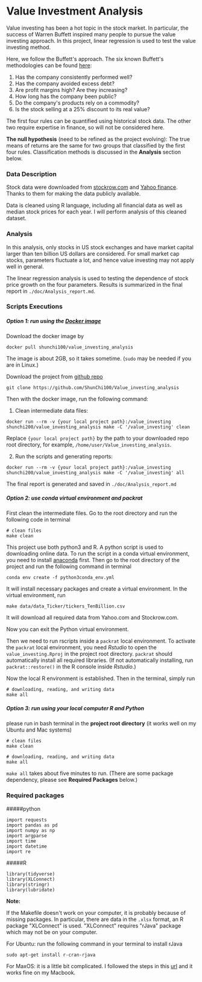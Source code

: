 # Value Investment Analysis
Value investing has been a hot topic in the stock market. In particular, the success of Warren Buffett inspired many people to pursue the value investing approach. In this project, linear regression is used to test the value investing method.

Here, we follow the Buffett's approach. The six known Buffett's methodologies can be found [here](https://www.investopedia.com/articles/01/071801.asp):

1. Has the company consistently performed well?
2. Has the company avoided excess debt?
3. Are profit margins high? Are they increasing?
4. How long has the company been public?
5. Do the company's products rely on a commodity?
6. Is the stock selling at a 25% discount to its real value?

 The first four rules can be quantified using historical stock data. The other two require expertise in finance, so will not be considered here.

 __The null hypothesis__ (need to be refined as the project evolving): The true means of returns are the same for two groups that classified by the first four rules. Classification methods is discussed in the __Analysis__ section below.


### Data Description
Stock data were downloaded from [stockrow.com](stockrow.com) and [Yahoo finance](https://ca.finance.yahoo.com). Thanks to them for making the data publicly available.

Data is cleaned using R language, including all financial data as well as median stock prices for each year. I will perform analysis of this cleaned dataset.


### Analysis
In this analysis, only stocks in US stock exchanges and have market capital larger than ten billion US dollars are considered. For small market cap stocks, parameters fluctuate a lot, and hence value investing may not apply well in general.  

The linear regression analysis is used to testing the dependence of stock price growth on the four parameters. Results is summarized in the final report in `./doc/Analysis_report.md`.

### Scripts Executions
##### Option 1: run using the [Docker image](https://hub.docker.com/r/shunchi100/value_investing_analysis/)

Download the docker image by
```
docker pull shunchi100/value_investing_analysis
```
The image is about 2GB, so it takes sometime. (`sudo` may be needed if you are in Linux.)

Download the project from [github repo](https://github.com/ShunChi100/Value_investing_analysis)
```
git clone https://github.com/ShunChi100/Value_investing_analysis
```

Then with the docker image, run the following command:

1. Clean intermediate data files:
```
docker run --rm -v {your local project path}:/value_investing shunchi200/value_investing_analysis make -C '/value_investing' clean
```
Replace `{your local project path}` by the path to your downloaded repo root directory, for example, `/home/user/Value_investing_analysis`.

2. Run the scripts and generating reports:
```
docker run --rm -v {your local project path}:/value_investing shunchi200/value_investing_analysis make -C '/value_investing' all
```
The final report is generated and saved in `./doc/Analysis_report.md`

##### Option 2: use conda virtual environment and packrat
First clean the intermediate files. Go to the root directory and run the following code in terminal
```
# clean files
make clean
```

This project use both python3 and R. A python script is used to downloading online data. To run the script in a conda virtual environment, you need to install [anaconda](https://www.anaconda.com/download/#linux) first. Then go to the root directory of the project and run the following command in terminal
```
conda env create -f python3conda_env.yml
```
It will install necessary packages and create a virtual environment. In the virtual environment, run
```
make data/data_Ticker/tickers_TenBillion.csv
```
It will download all required data from Yahoo.com and Stockrow.com.

Now you can exit the Python virtual environment.

Then we need to run rscripts inside a `packrat` local environment. To activate the `packrat` local environment, you need _Rstudio_  to open the `value_investing.Rproj` in the project root directory. `packrat` should automatically install all required libraries. (If not automatically installing, run `packrat::restore()` in the R console inside _Rstudio_.)

Now the local R environment is established. Then in the terminal, simply run
```
# downloading, reading, and writing data
make all
```


##### Option 3: run using your local computer R and Python
please run in bash terminal in the __project root directory__ (it works well on my Ubuntu and Mac systems)
```
# clean files
make clean

# downloading, reading, and writing data
make all
```

`make all` takes about five minutes to run. (There are some package dependency, please see __Required Packages__ below.)


### Required packages
#####python
```
import requests
import pandas as pd
import numpy as np
import argparse
import time
import datetime
import re
```
#####R
```
library(tidyverse)
library(XLConnect)
library(stringr)
library(lubridate)
```

__Note:__

If the Makefile doesn't work on your computer, it is probably because of missing packages. In particular, there are data in the `.xlsx` format, an R package "XLConnect" is used. "XLConnect" requires "rJava" package which may not be on your computer.

For Ubuntu: run the following command in your terminal to install rJava
```
sudo apt-get install r-cran-rjava
```
For MaxOS: it is a little bit complicated. I followed the steps in this [url](https://github.com/snowflakedb/dplyr-snowflakedb/wiki/Configuring-R-rJava-RJDBC-on-Mac-OS-X) and it works fine on my Macbook.
